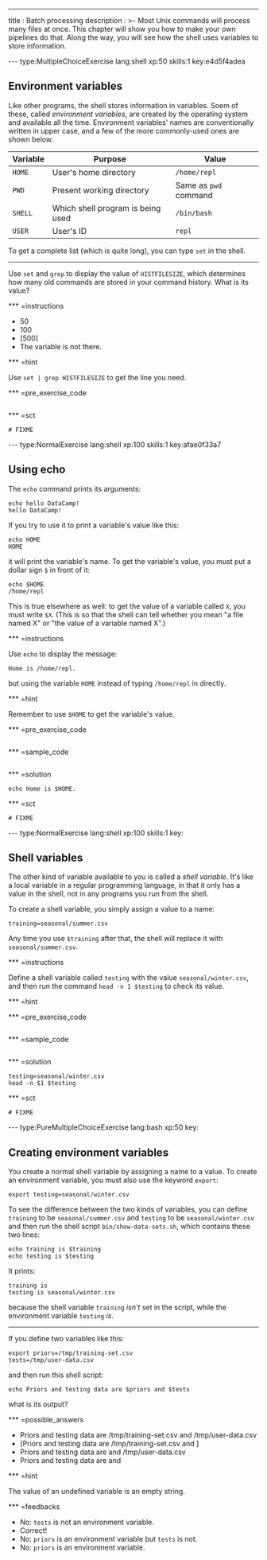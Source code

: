 ---
title       : Batch processing
description : >-
  Most Unix commands will process many files at once.
  This chapter will show you how to make your own pipelines do that.
  Along the way, you will see how the shell uses variables to store information.

--- type:MultipleChoiceExercise lang:shell xp:50 skills:1 key:e4d5f4adea
## Environment variables

Like other programs, the shell stores information in variables.
Soem of these,
called *environment variables*,
are created by the operating system and available all the time.
Environment variables' names are conventionally written in upper case,
and a few of the more commonly-used ones are shown below.

| Variable | Purpose                           | Value                 |
|----------|-----------------------------------|-----------------------|
| `HOME`   | User's home directory             | `/home/repl`          |
| `PWD `   | Present working directory         | Same as `pwd` command |
| `SHELL`  | Which shell program is being used | `/bin/bash`           |
| `USER`   | User's ID                         | `repl`                |

To get a complete list (which is quite long),
you can type `set` in the shell.

<hr>

Use `set` and `grep` to display the value of `HISTFILESIZE`,
which determines how many old commands are stored in your command history.
What is its value?

*** =instructions
- 50
- 100
- [500]
- The variable is not there.

*** =hint

Use `set | grep HISTFILESIZE` to get the line you need.

*** =pre_exercise_code
```{shell}

```

*** =sct
```{python}
# FIXME
```

--- type:NormalExercise lang:shell xp:100 skills:1 key:afae0f33a7
## Using echo

The `echo` command prints its arguments:

```{shell}
echo hello DataCamp!
hello DataCamp!
```

If you try to use it to print a variable's value like this:

```{shell}
echo HOME
HOME
```

it will print the variable's name.
To get the variable's value,
you must put a dollar sign `$` in front of it:

```{shell}
echo $HOME
/home/repl
```

This is true elsewhere as well:
to get the value of a variable called `X`,
you must write `$X`.
(This is so that the shell can tell whether you mean "a file named X"
or "the value of a variable named X".)

*** =instructions

Use `echo` to display the message:

```{shell}
Home is /home/repl.
```

but using the variable `HOME` instead of typing `/home/repl` in directly.

*** =hint

Remember to use `$HOME` to get the variable's value.

*** =pre_exercise_code
```{shell}

```

*** =sample_code
```{shell}

```

*** =solution
```{shell}
echo Home is $HOME.
```

*** =sct
```{python}
# FIXME
```

--- type:NormalExercise lang:shell xp:100 skills:1 key:
## Shell variables

The other kind of variable available to you is called a *shell variable*.
It's like a local variable in a regular programming language,
in that it only has a value in the shell,
not in any programs you run from the shell.

To create a shell variable,
you simply assign a value to a name:

```{shell}
training=seasonal/summer.csv
```

Any time you use `$training` after that,
the shell will replace it with `seasonal/summer.csv`.

*** =instructions

Define a shell variable called `testing` with the value `seasonal/winter.csv`,
and then run the command `head -n 1 $testing` to check its value.

*** =hint

*** =pre_exercise_code
```{shell}

```

*** =sample_code
```{shell}

```

*** =solution
```{shell}
testing=seasonal/winter.csv
head -n $1 $testing
```

*** =sct
```{python}
# FIXME
```

--- type:PureMultipleChoiceExercise lang:bash xp:50 key:
## Creating environment variables

You create a normal shell variable by assigning a name to a value.
To create an environment variable,
you must also use the keyword `export`:

```{shell}
export testing=seasonal/winter.csv
```

To see the difference between the two kinds of variables,
you can define `training` to be `seasonal/summer.csv`
and `testing` to be `seasonal/winter.csv`
and then run the shell script `bin/show-data-sets.sh`,
which contains these two lines:

```{shell}
echo training is $training
echo testing is $testing
```

It prints:

```
training is
testing is seasonal/winter.csv
```

because the shell variable `training` *isn't* set in the script,
while the environment variable `testing` *is*.

<hr>

If you define two variables like this:

```{shell}
export priors=/tmp/training-set.csv
tests=/tmp/user-data.csv
```

and then run this shell script:

```{shell}
echo Priors and testing data are $priors and $tests
```

what is its output?

*** =possible_answers
- Priors and testing data are /tmp/training-set.csv and /tmp/user-data.csv
- [Priors and testing data are /tmp/training-set.csv and ]
- Priors and testing data are  and /tmp/user-data.csv
- Priors and testing data are  and 

*** =hint

The value of an undefined variable is an empty string.

*** =feedbacks
- No: `tests` is not an environment variable.
- Correct!
- No: `priors` is an environment variable but `tests` is not.
- No: `priors` is an environment variable.
